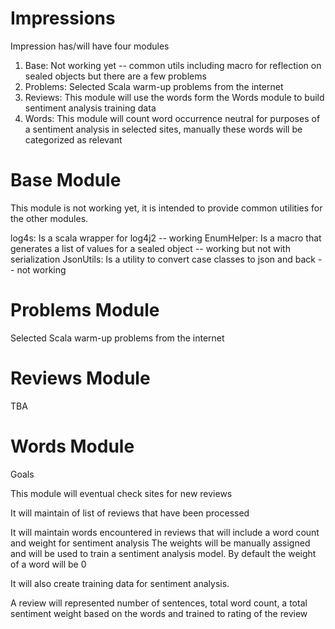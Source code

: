 # Impressions
Impression has/will have four  modules

1. Base: Not working yet -- common utils including macro for reflection on sealed objects but there are a few problems
2. Problems: Selected Scala warm-up problems from the internet
3. Reviews: This module will use the words form the Words module to build sentiment analysis training data
4. Words: This module will count word occurrence neutral for purposes of a sentiment analysis
   in selected sites, manually these words will be categorized as relevant

# Base Module   
This module is not working yet, it is intended to provide common utilities for the other modules.

log4s: Is a scala wrapper for log4j2 -- working
EnumHelper: Is a macro that generates a list of values for a sealed object -- working but not with serialization
JsonUtils: Is a utility to convert case classes to json and back -- not working


# Problems Module

Selected Scala warm-up problems from the internet

# Reviews Module

TBA

# Words Module

Goals

This module will eventual check sites for new reviews

It will maintain of list of reviews that have been processed

It will maintain words encountered in reviews that will include a word count and weight for sentiment analysis
The weights will be manually assigned and will be used to train a sentiment analysis model. By default the weight of a word will be 0

It will also create training data for sentiment analysis. 

A review will represented number of sentences, total word count, a total sentiment weight based on the words and trained to rating of the review













